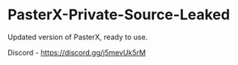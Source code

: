 
# PasterX-Private-Source-Leaked

Updated version of PasterX, ready to use.

Discord - https://discord.gg/j5mevUk5rM
                                                                             